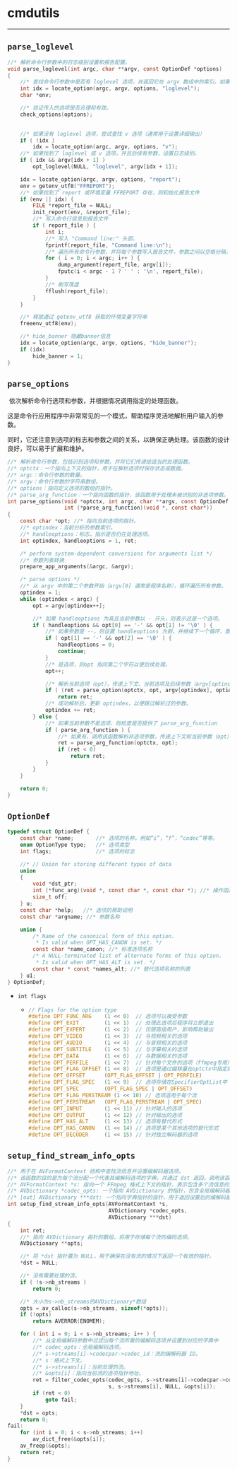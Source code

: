 # cmdutils

---



## `parse_loglevel`

```c
//* 解析命令行参数中的日志级别设置和报告配置。
void parse_loglevel(int argc, char **argv, const OptionDef *options)
{
    //* 查找命令行参数中是否有 loglevel 选项，并返回它在 argv 数组中的索引。如果没有找到，idx 将为 0。
    int idx = locate_option(argc, argv, options, "loglevel");
    char *env;

    //* 验证传入的选项是否合理和有效。
    check_options(options);

    
    //* 如果没有 loglevel 选项，尝试查找 v 选项（通常用于设置详细输出）
    if ( !idx )
        idx = locate_option(argc, argv, options, "v");
    //* 如果找到了 loglevel 或 v 选项，并且后续有参数，设置日志级别。
    if ( idx && argv[idx + 1] )
        opt_loglevel(NULL, "loglevel", argv[idx + 1]);

    idx = locate_option(argc, argv, options, "report");
    env = getenv_utf8("FFREPORT");
    //* 如果找到了 report 或环境变量 FFREPORT 存在，则初始化报告文件
    if (env || idx) {
        FILE *report_file = NULL;
        init_report(env, &report_file);
        //* 写入命令行信息到报告文件
        if ( report_file ) {
            int i;
            //* 写入 "Command line:" 头部。
            fprintf(report_file, "Command line:\n");
            //* 遍历所有命令行参数，并将每个参数写入报告文件，参数之间以空格分隔，行尾换行。
            for ( i = 0; i < argc; i++ ) {
                dump_argument(report_file, argv[i]);
                fputc(i < argc - 1 ? ' ' : '\n', report_file);
            }
            //* 刷写落盘
            fflush(report_file);
        }
    }

    //* 释放通过 getenv_utf8 获取的环境变量字符串
    freeenv_utf8(env);

    //* hide_banner 隐藏banner信息
    idx = locate_option(argc, argv, options, "hide_banner");
    if (idx)
        hide_banner = 1;
}
```



## `parse_options`

​		依次解析命令行选项和参数，并根据情况调用指定的处理函数。

​		这是命令行应用程序中非常常见的一个模式，帮助程序灵活地解析用户输入的参数。

​		同时，它还注意到选项的标志和参数之间的关系，以确保正确处理。该函数的设计良好，可以易于扩展和维护。

```c
//* 解析命令行参数，包括识别选项和参数，并将它们传递给适当的处理函数。
//* optctx：一个指向上下文的指针，用于在解析选项时保存状态或数据。
//* argc：命令行参数的数量。
//* argv：命令行参数的字符串数组。
//* options：指向定义选项的数组的指针。
//* parse_arg_function：一个指向函数的指针，该函数用于处理未被识别的非选项参数。
int parse_options(void *optctx, int argc, char **argv, const OptionDef *options,
                  int (*parse_arg_function)(void *, const char*))
{
    const char *opt; //* 指向当前选项的指针。
    //* optindex：当前分析的参数索引。
    //* handleoptions：标志，指示是否仍在处理选项。
    int optindex, handleoptions = 1, ret;

    /* perform system-dependent conversions for arguments list */
    //* 参数列表转换
    prepare_app_arguments(&argc, &argv);

    /* parse options */
    //* 从 argv 中的第二个参数开始（argv[0] 通常是程序名称），循环遍历所有参数。
    optindex = 1;
    while (optindex < argc) {
        opt = argv[optindex++];

        //* 如果 handleoptions 为真且当前参数以 - 开头，则表示这是一个选项。
        if ( handleoptions && opt[0] == '-' && opt[1] != '\0' ) {
            //* 如果参数是 --，则设置 handleoptions 为假，并继续下一个循环，意味着不再处理当前选项。
            if ( opt[1] == '-' && opt[2] == '\0' ) {
                handleoptions = 0;
                continue;
            }
            //* 是选项，则opt 指向第二个字符以便后续处理。
            opt++;

            //* 解析当前选项（opt），传递上下文、当前选项及后续参数（argv[optindex]）。
            if ( (ret = parse_option(optctx, opt, argv[optindex], options)) < 0 )
                return ret;
            //* 成功解析后，更新 optindex，以便跳过解析过的参数。
            optindex += ret;
        } else {
            //* 如果当前参数不是选项，则检查是否提供了 parse_arg_function
            if ( parse_arg_function ) {
                //* 如果有，调用该函数解析非选项参数，传递上下文和当前参数（opt）。
                ret = parse_arg_function(optctx, opt);
                if (ret < 0)
                    return ret;
            }
        }
    }

    return 0;
}
```



## `OptionDef`

```c
typedef struct OptionDef {
    const char *name;       //* 选项的名称。例如“i”，“f”，“codec”等等。
    enum OptionType type;   //* 选项类型
    int flags;              //* 选项的标志

    //* // Union for storing different types of data 
    union
    {
        void *dst_ptr;
        int (*func_arg)(void *, const char *, const char *); //* 操作函数 
        size_t off;
    } u;
    const char *help;   //* 选项的帮助说明  
    const char *argname; //* 参数名称  

    union {
        /* Name of the canonical form of this option.
         * Is valid when OPT_HAS_CANON is set. */
        const char *name_canon; //* 标准选项名称
        /* A NULL-terminated list of alternate forms of this option.
         * Is valid when OPT_HAS_ALT is set. */
        const char * const *names_alt; //* 替代选项名称的列表
    } u1;
} OptionDef;
```

- `int flags`

  - ```c
    // Flags for the option type  
    #define OPT_FUNC_ARG    (1 << 0)  // 选项可以接受参数  
    #define OPT_EXIT        (1 << 1)  // 处理此选项后程序将立即退出  
    #define OPT_EXPERT      (1 << 2)  // 仅限高级用户，影响帮助输出  
    #define OPT_VIDEO       (1 << 3)  // 与视频相关的选项  
    #define OPT_AUDIO       (1 << 4)  // 与音频相关的选项  
    #define OPT_SUBTITLE    (1 << 5)  // 与字幕相关的选项  
    #define OPT_DATA        (1 << 6)  // 与数据相关的选项  
    #define OPT_PERFILE     (1 << 7)  // 针对每个文件的选项（ffmpeg专用）  
    #define OPT_FLAG_OFFSET (1 << 8)  // 选项是通过偏移量在optctx中指定的  
    #define OPT_OFFSET      (OPT_FLAG_OFFSET | OPT_PERFILE)  
    #define OPT_FLAG_SPEC   (1 << 9)  // 选项存储在SpecifierOptList中  
    #define OPT_SPEC        (OPT_FLAG_SPEC | OPT_OFFSET)  
    #define OPT_FLAG_PERSTREAM (1 << 10) // 选项适用于每个流  
    #define OPT_PERSTREAM   (OPT_FLAG_PERSTREAM | OPT_SPEC)  
    #define OPT_INPUT       (1 << 11) // 针对输入的选项  
    #define OPT_OUTPUT      (1 << 12) // 针对输出的选项  
    #define OPT_HAS_ALT     (1 << 13) // 选项有替代形式  
    #define OPT_HAS_CANON   (1 << 14) // 选项是某个其他选项的替代形式  
    #define OPT_DECODER     (1 << 15) // 针对独立解码器的选项  
    ```



## `setup_find_stream_info_opts`

```c
//* 用于在 AVFormatContext 结构中查找流信息并设置编解码器选项。
//* 该函数的目的是为每个流分配一个代表其编解码选项的字典，并通过 dst 返回。调用该函数后可以获得与每个流对应的编解码器选项，以便进一步配置或使用。
//* AVFormatContext *s: 指向一个 FFmpeg 格式上下文的指针，表示包含多个流信息的媒体文件的上下文。
//* AVDictionary *codec_opts: 一个指向 AVDictionary 的指针，包含全局编解码器的选项。
//* [out] AVDictionary ***dst: 一个指向字典指针的指针，用于返回设置后的编解码器选项。
int setup_find_stream_info_opts(AVFormatContext *s,
                                AVDictionary *codec_opts,
                                AVDictionary ***dst)
{
    int ret;
    //* 指向 AVDictionary 指针的数组，将用于存储每个流的编码选项。
    AVDictionary **opts;

    //* 将 *dst 指针置为 NULL，用于确保在没有流的情况下返回一个有效的指针。
    *dst = NULL;

    //* 没有需要处理的流。
    if ( !s->nb_streams )
        return 0;

    //* 大小为s->nb_streams的AVDictionary*数组 
    opts = av_calloc(s->nb_streams, sizeof(*opts));
    if (!opts)
        return AVERROR(ENOMEM);

    for ( int i = 0; i < s->nb_streams; i++ ) {
        //* 从全局编解码参数中过滤出每个流所需的编解码选项并设置到对应的字典中
        //* codec_opts：全局编解码选项。
        //* s->streams[i]->codecpar->codec_id：流的编解码器 ID。
        //* s：格式上下文。
        //* s->streams[i]：当前处理的流。
        //* &opts[i]：指向当前流的选项指针地址。
        ret = filter_codec_opts(codec_opts, s->streams[i]->codecpar->codec_id,
                                s, s->streams[i], NULL, &opts[i]);
        if (ret < 0)
            goto fail;
    }
    *dst = opts;
    return 0;
fail:
    for (int i = 0; i < s->nb_streams; i++)
        av_dict_free(&opts[i]);
    av_freep(&opts);
    return ret;
}

```



